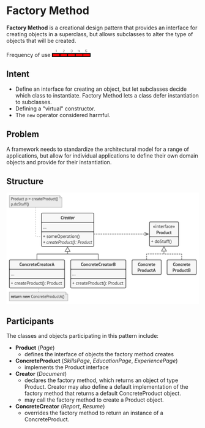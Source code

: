 # Factory Method

**Factory Method** is a creational design pattern that provides an interface for creating objects in a superclass, but allows subclasses to alter the type of objects that will be created.

Frequency of use ![high](./img/use_high.gif)

## Intent
* Define an interface for creating an object, but let subclasses decide which class to instantiate. Factory Method lets a class defer instantiation to subclasses.
* Defining a "virtual" constructor.
* The `new` operator considered harmful.

## Problem
A framework needs to standardize the architectural model for a range of applications, but allow for individual applications to define their own domain objects and provide for their instantiation.

## Structure
![structure](./img/structure.png)

## Participants
The classes and objects participating in this pattern include:

* **Product** (*Page*)
  * defines the interface of objects the factory method creates
* **ConcreteProduct** (*SkillsPage*, *EducationPage*, *ExperiencePage*)
  * implements the Product interface
* **Creator** (*Document*)
  * declares the factory method, which returns an object of type Product. Creator may also define a default implementation of the factory method that returns a default ConcreteProduct object.
  * may call the factory method to create a Product object.
* **ConcreteCreator** (*Report*, *Resume*)
  * overrides the factory method to return an instance of a ConcreteProduct.